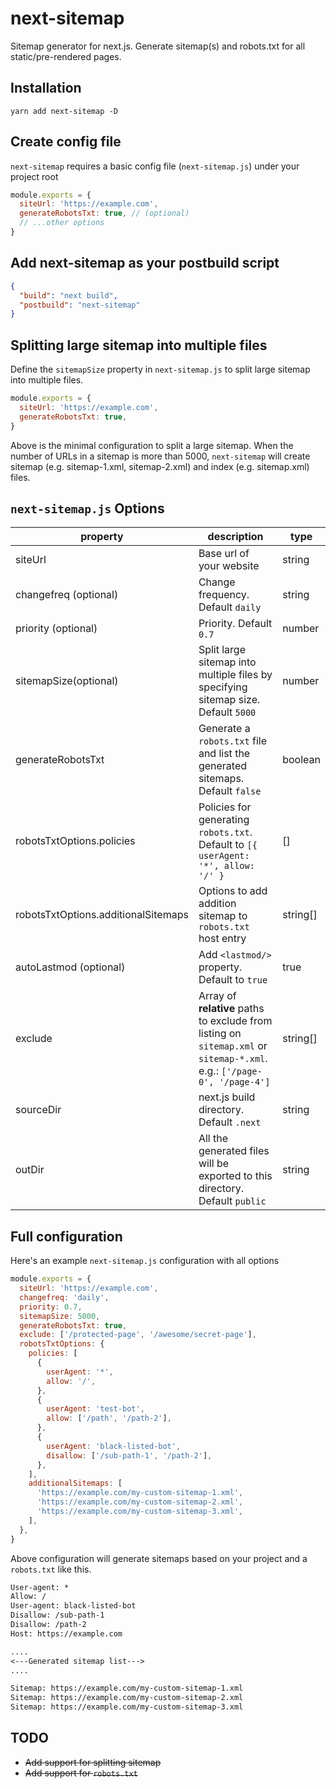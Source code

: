 # next-sitemap

Sitemap generator for next.js. Generate sitemap(s) and robots.txt for all static/pre-rendered pages.

## Installation

```shell
yarn add next-sitemap -D
```

## Create config file

`next-sitemap` requires a basic config file (`next-sitemap.js`) under your project root

```js
module.exports = {
  siteUrl: 'https://example.com',
  generateRobotsTxt: true, // (optional)
  // ...other options
}
```

## Add next-sitemap as your postbuild script

```json
{
  "build": "next build",
  "postbuild": "next-sitemap"
}
```

## Splitting large sitemap into multiple files

Define the `sitemapSize` property in `next-sitemap.js` to split large sitemap into multiple files.

```js
module.exports = {
  siteUrl: 'https://example.com',
  generateRobotsTxt: true,
}
```

Above is the minimal configuration to split a large sitemap. When the number of URLs in a sitemap is more than 5000, `next-sitemap` will create sitemap (e.g. sitemap-1.xml, sitemap-2.xml) and index (e.g. sitemap.xml) files.

## `next-sitemap.js` Options

| property                            | description                                                                                                             | type     |
| ----------------------------------- | ----------------------------------------------------------------------------------------------------------------------- | -------- |
| siteUrl                             | Base url of your website                                                                                                | string   |
| changefreq (optional)               | Change frequency. Default `daily`                                                                                       | string   |
| priority (optional)                 | Priority. Default `0.7`                                                                                                 | number   |
| sitemapSize(optional)               | Split large sitemap into multiple files by specifying sitemap size. Default `5000`                                      | number   |
| generateRobotsTxt                   | Generate a `robots.txt` file and list the generated sitemaps. Default `false`                                           | boolean  |
| robotsTxtOptions.policies           | Policies for generating `robots.txt`. Default to `[{ userAgent: '*', allow: '/' }`                                      | []       |
| robotsTxtOptions.additionalSitemaps | Options to add addition sitemap to `robots.txt` host entry                                                              | string[] |
| autoLastmod (optional)              | Add `<lastmod/>` property. Default to `true`                                                                            | true     |  |
| exclude                             | Array of **relative** paths to exclude from listing on `sitemap.xml` or `sitemap-*.xml`. e.g.: `['/page-0', '/page-4']` | string[] |
| sourceDir                           | next.js build directory. Default `.next`                                                                                | string   |
| outDir                              | All the generated files will be exported to this directory. Default `public`                                            | string   |

## Full configuration

Here's an example `next-sitemap.js` configuration with all options

```js
module.exports = {
  siteUrl: 'https://example.com',
  changefreq: 'daily',
  priority: 0.7,
  sitemapSize: 5000,
  generateRobotsTxt: true,
  exclude: ['/protected-page', '/awesome/secret-page'],
  robotsTxtOptions: {
    policies: [
      {
        userAgent: '*',
        allow: '/',
      },
      {
        userAgent: 'test-bot',
        allow: ['/path', '/path-2'],
      },
      {
        userAgent: 'black-listed-bot',
        disallow: ['/sub-path-1', '/path-2'],
      },
    ],
    additionalSitemaps: [
      'https://example.com/my-custom-sitemap-1.xml',
      'https://example.com/my-custom-sitemap-2.xml',
      'https://example.com/my-custom-sitemap-3.xml',
    ],
  },
}
```

Above configuration will generate sitemaps based on your project and a `robots.txt` like this.

```txt
User-agent: *
Allow: /
User-agent: black-listed-bot
Disallow: /sub-path-1
Disallow: /path-2
Host: https://example.com

....
<---Generated sitemap list--->
....

Sitemap: https://example.com/my-custom-sitemap-1.xml
Sitemap: https://example.com/my-custom-sitemap-2.xml
Sitemap: https://example.com/my-custom-sitemap-3.xml
```

## TODO

- <s>Add support for splitting sitemap</s>
- <s>Add support for `robots.txt`</s>
